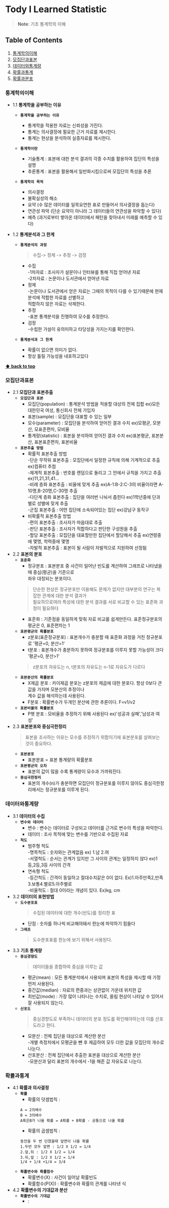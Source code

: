 # Tody I Learned Statistic

> **Note**: 기초 통계학의 이해


## Table of Contents

  1. [통계학의이해](#통계학의이해)
  1. [모집단과표본](#모집단과표본)
  1. [데이터와통계량](#데이터와통계량)
  1. [확률과통계](#확률과통계)
  1. [확률과분포](#확률과분포)


### 통계학의이해
  - 1.1 **통계학을 공부하는 이유**
    - **`통계학을 공부하는 이유`**
      + 통계학을 적용한 자료는 신뢰성을 가진다.
      + 통계는 의사결정에 필요한 근거 자료를 제시한다.
      + 통계는 현상을 분석하여 실증자료를 제시한다.
    
    - **`통계학이란`**
      + 기술통계 : 표본에 대한 분석 결과의 각종 수치를 활용하여 집단의 특성을 설명
      + 추론통계 : 표본을 활용해서 일반화시킴으로써 모집단의 특성을 추론
    
    - **`통계학의 목적`**
      + 의사결정
      + 불확실성의 해소
      + 요약 (수 많은 데이터를 일목요연한 표로 만들어서 의사결정을 돕는다)
      + 연관성 파악 (단순 요약이 아니라 그 데이터들의 연관성을 파악할 수 있다)
      + 예측 (과거로부터 쌓아온 데이터에서 패턴을 찾아내서 미래를 예측할 수 있다)
    
  - 1.2 **통계분석과 그 한계**
    - **`통계분석의 과정`**
      > 수집-> 정제 -> 추정 -> 검정
      + 수집\
    	  -1차자료 : 조사자가 설문이나 인터뷰를 통해 직접 얻어낸 자료\
        -2차자료 : 논문이나 도서관에서 얻어낸 자료
      + 정제\
        -논문이나 도서관에서 얻은 자료는 그때의 목적이 다를 수 있기때문에 현재분석에 적합한 자료를 선별하고\
         적합하지 않은 자료는 삭제한다.
      + 추정\
        -표본 통계분석을 진행하여 모수를 추정한다.
      + 검정\
        -수립한 가설이 유의미하고 타당성을 가지는지를 확인한다.
     
    - **`통계분석과 그 한계`**
      + 확률이 없으면 의미가 없다.
      + 항상 틀릴 가능성을 내포하고있다
    
**[⬆ back to top](#table-of-contents)**

### 모집단과표본
  - 2.1 **모집단과 표본추출**
    - **`모집단과 표본`**
      + 모집단(population) : 통계분석 방법을 적용할 대상의 전체 집합 ex)모든 대한민국 여성, 통신회사 전체 가입자
      + 표본(sample) : 모집단을 대표할 수 있는 일부
      + 모수(parameter) : 모집단을 분석하여 얻어진 결과 수치 ex)모평균, 모분산, 모표준편차, 모비율
      + 통계량(statistic) : 표본을 분석하여 얻어진 결과 수치 ex)표본평균, 표본분산, 표본표준편차, 표본비율
    - **`표본추출 방법`**
      + 확률적 표본추출 방법\
    	  -단순 무작위 표본추출 : 모집단에서 일정한 규칙에 의해 기계적으로 추출 ex)컴퓨터 추첨\
        -체계적 표본추출 : 번호를 랜덤으로 돌리고 그 안에서 규칙을 가지고 추출 ex)11,21,31,41…\
        -비례 층화 표본추출 : 비율에 맞게 추출 ex)A-1:B-2:C-3의 비율이라면 A-10명,B-20명,C-30명 추출\
        -다단계 층화 표본추출 : 집단을 여러번 나눠서 좁힌다 ex)1학년중에 단과별로 성별에 맞게 추출\
        -군집 표본추출 :  어떤 집단에 소속되어있는 집단 ex)강남구 동작구 
      + 비확률적 표본추출 방법\
        -편의 표본추출 : 조사자가 마음대로 추출\
        -판단 표본추출 : 조사자가 적합하다고 판단한 구성원을 추출\
        -할당 표본추출 : 모집단을 대표할만한 집단에서 할당해서 추출 ex)연령중에 몇명, 학력중에 몇명\
        -자발적 표본추출 : 표본이 될 사람이 자발적으로 지원하여 선정됨
  - 2.2 **표본의 분포**
    - **`표준화`**
      + 정규분포 : 표본분포 중 사건이 일어난 빈도를 계산하여 그래프로 나타냈을 때 중심(평균)을 기준으로\
        좌우 대칭되는 분포이다.
      > 단순한 현상은 정규분포만 이용해도 문제가 없지만 대부분의 연구는 복잡한 관계에 대한 분석 결과가\
      필요하므로여러 특성에 대한 분석 결과를 서로 비교할 수 있는 표준화 과정이 필요하다
      + 표준화 : 기준점을 동일하게 맞춰 자료 비교를 쉽게만든다. 표준정규분포의 평균은 0, 표준편차는 1
    - **`표본평균의 확률분포`**
      + z분포(표준정규분포) : 표본개수가 충분할 때 표준화 과정을 거친 정규분포로 '평균=0, 분산=1'
      + t분포 : 표본개수가 충분하지 못하여 정규분포를 이루지 못할 가능성이 크다 '평균=0, 분산>1'
      > z분포의 자유도는 n, t분포의 자유도는 n-1로 자유도가 다르다 
    - **`표본분산의 확률분포`**
      + X제곱 분포 : 카이제곱 분포는 z분포의 제곱에 대한 분포다. 항상 0보다 큰 값을 가지며 모분산의 추정이나\
        계수 값을 해석하는데 사용된다.
      + F분포 : 확률변수가 두개인 분산에 관한 추론이다. F=v1/v2
    - **`표본비율의 확률분포`**
      + P햇 분포 : 모비율을 추정하기 위해 사용된다 ex)'성공과 실패','남성과 여성'
  - 2.3 **표본분포와 중심극한정리**
    > 표본을 조사하는 이유는 모수를 추정하기 위함이기에 표본분포를 살펴보는 것이 중요하다.
    - **`표본분포`**
      + 표본분표 = 표본 통계량의 확률분포
    - **`표본평균의 오차`**
      + 표본의 값이 많을 수록 통계량이 모수과 가까워진다.
    - **`중심극한정리`**
      + 표본의 개수(n)가 충분하면 모집단이 정규분포를 이루지 않아도 중심극한정리에서는 정규분포를 이루게 된다. 
### 데이터와통계량
  - 3.1 **데이터의 수집**
    - **`변수와 데이터`**
      + 변수 : 변수는 데이터로 구성되고 데이터를 근거로 변수의 특성을 파악한다.
      + 데이터 : 조사 목적에 맞는 변수를 기반으로 수집된 자료
    - **`척도`**
      + 범주형 척도\
        -명목척도 : 숫자와는 관계없음 ex) 1.남 2.여\
        -서열척도 : 순서는 관계가 있지만 그 사이의 관계는 일정하지 않다 ex)1등,2등,3등 사이의 간격
      + 연속형 척도\
        -등간척도 : 간격이 동일하고 절대수치같은 0이 없다. Ex)1.아주만족2,만족3.보통4.별로5.아주별로\
        -비율척도 : 절대 0이라는 개념이 있다. Ex)kg, cm
  - 3.2 **데이터의 표현방법**
    - **`도수분포표`**
      > 수집된 데이터에 대한 개수(빈도)를 정리한 표
      + 단점 : 숫자를 하나씩 비교해야돼서 한눈에 파악하기 힘들다
    - **`그래프`**
      > 도수분포표를 한눈에 보기 위해서 사용된다.
  - 3.3 **기초 통계량**
    - **`중심경향도`**
      > 데이터들을 종합하여 중심을 이루는 값
      + 평균(mean) : 모든 통계분석에서 사용되며 표본의 특성을 제시할 때 가정 먼저 사용된다.
      + 중간값(median) : 자료의 편중과는 상관없이 가운데 위치한 값
      + 최빈값(mode) : 가장 많이 나타나는 수치로, 쏠림 현상이 나타날 수 있어서 잘 사용되지 않는다. 
    - **`산포도`**
      > 중심경향도로 부족하니 데이터의 분포 정도를 확인해야하는데 이를 산포도라고 한다. 
      + 모분산 : 전체 집단을 대상으로 계산한 분산\
        -개별 측정치에서 모평균을 뺀 후 제곱하여 모두 더한 값을 모집단의 개수로 나눈다.
      + 산포분산 : 전체 집단에서 추출한 표본을 대상으로 계산한 분산\
        -모분산과 달리 표본의 개수에서 -1을 해준 값 자유도로 나눈다.

### 확률과통계
  - 4.1 **확률과 의사결정**
    - **`확률`**
      + 확률의 덧셈법칙 : 
      ```
      A = 2의배수
      B = 3의배수
      A혹은B가 나올 확률 = A확률 + B확률 - 공통으로 나올 확률
      ```
      + 확률의 곱셈법칙 : 
      ```
      동전을 두 번 던졌을때 앞면이 나올 확률
      1.두번 모두 앞면 : 1/2 X 1/2 = 1/4
      2.앞,뒤 : 1/2 X 1/2 = 1/4 
      3.뒤,앞 : 1/2 X 1/2 = 1/4  
      1/4 + 1/4 +1/4 = 3/4
      ```
    - **`확률변수와 확률함수`**
      + 확률변수(X) : 사건이 일어날 확률빈도
      + 확률함수(P(X)) : 확률변수와 확률의 관계를 나타낸 식
  - 4.2 **확률변수의 기대값과 분산**
    - **`확률변수의 기대값`**
      +  : 
      ```

      ```
